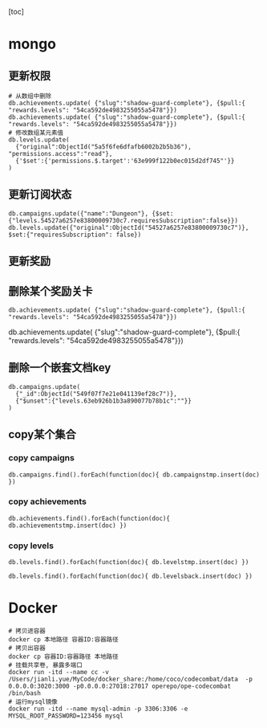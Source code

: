 [toc]
# mongo
## 更新权限
```
# 从数组中删除
db.achievements.update( {"slug":"shadow-guard-complete"}, {$pull:{ "rewards.levels": "54ca592de4983255055a5478"}})
db.achievements.update( {"slug":"shadow-guard-complete"}, {$pull:{ "rewards.levels": "54ca592de4983255055a5478"}})
# 修改数组某元素值
db.levels.update(
  {"original":ObjectId("5a5f6fe6dfafb6002b2b5b36"), "permissions.access":"read"},
  {'$set':{'permissions.$.target':'63e999f122b0ec015d2df745"'}}
)
```

## 更新订阅状态
```
db.campaigns.update({"name":"Dungeon"}, {$set:{"levels.54527a6257e83800009730c7.requiresSubscription":false}})
db.levels.update({"original":ObjectId("54527a6257e83800009730c7")}, $set:{"requiresSubscription": false})
```

##  更新奖励
## 删除某个奖励关卡
```
db.achievements.update( {"slug":"shadow-guard-complete"}, {$pull:{ "rewards.levels": "54ca592de4983255055a5478"}})
```
db.achievements.update( {"slug":"shadow-guard-complete"}, {$pull:{ "rewards.levels": "54ca592de4983255055a5478"}})

## 删除一个嵌套文档key
```
db.campaigns.update(
  {"_id":ObjectId("549f07f7e21e041139ef28c7")},
  {"$unset":{"levels.63eb926b1b3a890077b78b1c":""}}
)
```

## copy某个集合
### copy campaigns
```
db.campaigns.find().forEach(function(doc){ db.campaignstmp.insert(doc) })
```

### copy achievements
```
db.achievements.find().forEach(function(doc){ db.achievementstmp.insert(doc) })
```

### copy levels
```
db.levels.find().forEach(function(doc){ db.levelstmp.insert(doc) })
```

```
db.levels.find().forEach(function(doc){ db.levelsback.insert(doc) })
```

# Docker
```
# 拷贝进容器
docker cp 本地路径 容器ID:容器路径
# 拷贝出容器
docker cp 容器ID:容器路径 本地路径
# 挂载共享卷, 暴露多端口
docker run -itd --name cc -v /Users/jianli.yue/MyCode/docker_share:/home/coco/codecombat/data  -p 0.0.0.0:3020:3000 -p0.0.0.0:27018:27017 operepo/ope-codecombat /bin/bash
# 运行mysql镜像
docker run -itd --name mysql-admin -p 3306:3306 -e MYSQL_ROOT_PASSWORD=123456 mysql

```